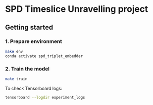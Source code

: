 # SPD Timeslice Unravelling project

## Getting started

### 1. Prepare environment
```bash
make env
conda activate spd_triplet_embedder
```

### 2. Train the model
```bash
make train
```

To check Tensorboard logs:
```bash
tensorboard --logdir experiment_logs
```




